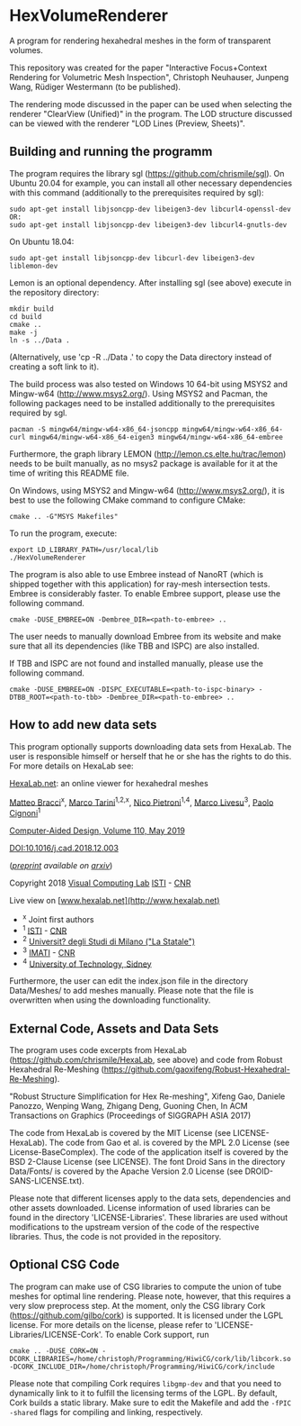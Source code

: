 # HexVolumeRenderer
A program for rendering hexahedral meshes in the form of transparent volumes.

This repository was created for the paper "Interactive Focus+Context Rendering for Volumetric Mesh Inspection", Christoph Neuhauser, Junpeng Wang, Rüdiger Westermann (to be published).

The rendering mode discussed in the paper can be used when selecting the renderer "ClearView (Unified)" in the program.
The LOD structure discussed can be viewed with the renderer "LOD Lines (Preview, Sheets)".

## Building and running the programm

The program requires the library sgl (https://github.com/chrismile/sgl).
On Ubuntu 20.04 for example, you can install all other necessary dependencies with this command (additionally to the prerequisites required by sgl):

```
sudo apt-get install libjsoncpp-dev libeigen3-dev libcurl4-openssl-dev
OR:
sudo apt-get install libjsoncpp-dev libeigen3-dev libcurl4-gnutls-dev
```

On Ubuntu 18.04:

```
sudo apt-get install libjsoncpp-dev libcurl-dev libeigen3-dev liblemon-dev
```

Lemon is an optional dependency. After installing sgl (see above) execute in the repository directory:

```
mkdir build
cd build
cmake ..
make -j
ln -s ../Data .
```
(Alternatively, use 'cp -R ../Data .' to copy the Data directory instead of creating a soft link to it).

The build process was also tested on Windows 10 64-bit using MSYS2 and Mingw-w64 (http://www.msys2.org/). Using MSYS2 and Pacman, the following packages need to be installed additionally to the prerequisites required by sgl.

```
pacman -S mingw64/mingw-w64-x86_64-jsoncpp mingw64/mingw-w64-x86_64-curl mingw64/mingw-w64-x86_64-eigen3 mingw64/mingw-w64-x86_64-embree
```

Furthermore, the graph library LEMON (http://lemon.cs.elte.hu/trac/lemon) needs to be built manually, as no msys2 package is available for it at the time of writing this README file.

On Windows, using MSYS2 and Mingw-w64 (http://www.msys2.org/), it is best to use the following CMake command to configure CMake:
```
cmake .. -G"MSYS Makefiles"
```

To run the program, execute:
```
export LD_LIBRARY_PATH=/usr/local/lib
./HexVolumeRenderer
```

The program is also able to use Embree instead of NanoRT (which is shipped together with this application) for ray-mesh intersection tests.
Embree is considerably faster. To enable Embree support, please use the following command.

```
cmake -DUSE_EMBREE=ON -Dembree_DIR=<path-to-embree> ..
```

The user needs to manually download Embree from its website and make sure that all its dependencies (like TBB and ISPC) are also installed.

If TBB and ISPC are not found and installed manually, please use the following command.

```
cmake -DUSE_EMBREE=ON -DISPC_EXECUTABLE=<path-to-ispc-binary> -DTBB_ROOT=<path-to-tbb> -Dembree_DIR=<path-to-embree> ..
```

## How to add new data sets

This program optionally supports downloading data sets from HexaLab. The user is responsible himself or herself that he or she has the rights to do this. For more details on HexaLab see:

[HexaLab.net](http://www.hexalab.net): an online viewer for hexahedral meshes

[Matteo Bracci](https://github.com/c4stan)<sup>x</sup>, [Marco Tarini](http://vcg.isti.cnr.it/~tarini/)<sup>1,2,x</sup>, [Nico Pietroni](http://vcg.isti.cnr.it/~pietroni)<sup>1,4</sup>, [Marco Livesu](http://pers.ge.imati.cnr.it/livesu/)<sup>3</sup>, [Paolo Cignoni](http://vcg.isti.cnr.it/~cignoni)<sup>1</sup>

[Computer-Aided Design, Volume 110, May 2019](https://doi.org/10.1016/j.cad.2018.12.003)

[DOI:10.1016/j.cad.2018.12.003](https://doi.org/10.1016/j.cad.2018.12.003)

(_[preprint](https://arxiv.org/pdf/1806.06639) available on [arxiv](https://arxiv.org/abs/1806.06639)_)

Copyright 2018
[Visual Computing Lab](http://vcg.isti.cnr.it)
[ISTI](http://www.isti.cnr.it) - [CNR](http://www.cnr.it)

Live view on [www.hexalab.net](http://www.hexalab.net)
- <sup>x</sup> Joint first authors
- <sup>1</sup> [ISTI](http://www.isti.cnr.it) - [CNR](http://www.cnr.it)
- <sup>2</sup> [Universit? degli Studi di Milano ("La Statale")](http://www.unimi.it)
- <sup>3</sup> [IMATI](http://www.imati.cnr.it/) - [CNR](http://www.cnr.it)
- <sup>4</sup> [University of Technology, Sidney](https://www.uts.edu.au/)

Furthermore, the user can edit the index.json file in the directory Data/Meshes/ to add meshes manually.
Please note that the file is overwritten when using the downloading functionality.

## External Code, Assets and Data Sets

The program uses code excerpts from HexaLab (https://github.com/chrismile/HexaLab, see above) and code from Robust
Hexahedral Re-Meshing (https://github.com/gaoxifeng/Robust-Hexahedral-Re-Meshing).

"Robust Structure Simplification for Hex Re-meshing",
Xifeng Gao, Daniele Panozzo, Wenping Wang, Zhigang Deng, Guoning Chen,
In ACM Transactions on Graphics (Proceedings of SIGGRAPH ASIA 2017)

The code from HexaLab is covered by the MIT License (see LICENSE-HexaLab).
The code from Gao et al. is covered by the MPL 2.0 License (see License-BaseComplex).
The code of the application itself is covered by the BSD 2-Clause License (see LICENSE).
The font Droid Sans in the directory Data/Fonts/ is covered by the Apache Version 2.0 License (see DROID-SANS-LICENSE.txt).

Please note that different licenses apply to the data sets, dependencies and other assets downloaded.
License information of used libraries can be found in the directory 'LICENSE-Libraries'. These libraries are used
without modifications to the upstream version of the code of the respective libraries.
Thus, the code is not provided in the repository.


## Optional CSG Code

The program can make use of CSG libraries to compute the union of tube meshes for optimal line rendering.
Please note, however, that this requires a very slow preprocess step. At the moment, only the CSG library Cork
(https://github.com/gilbo/cork) is supported. It is licensed under the LGPL license. For more details on the license,
please refer to 'LICENSE-Libraries/LICENSE-Cork'. To enable Cork support, run

```
cmake .. -DUSE_CORK=ON -DCORK_LIBRARIES=/home/christoph/Programming/HiwiCG/cork/lib/libcork.so -DCORK_INCLUDE_DIR=/home/christoph/Programming/HiwiCG/cork/include
```

Please note that compiling Cork requires `libgmp-dev` and that you need to dynamically link to it to fulfill the
licensing terms of the LGPL. By default, Cork builds a static library.
Make sure to edit the Makefile and add the `-fPIC -shared` flags for compiling and linking, respectively.
